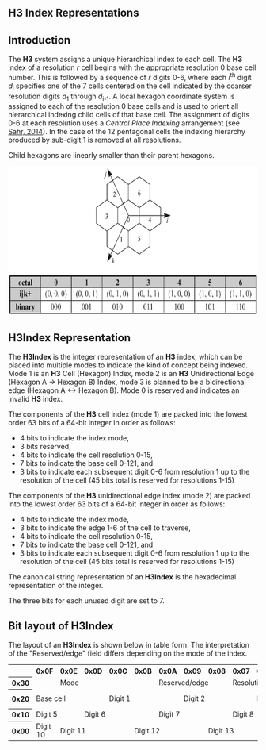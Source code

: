 H3 Index Representations
---

Introduction
---

The __H3__ system assigns a unique hierarchical index to each cell. The __H3__ index of a resolution *r* cell begins with the appropriate resolution 0 base cell number. This is followed by a sequence of *r* digits 0-6, where each *i*<sup>th</sup> digit *d*<sub>i</sub> specifies one of the 7 cells centered on the cell indicated by the coarser resolution digits *d*<sub>1</sub> through *d*<sub>i-1</sub>. A local hexagon coordinate system is assigned to each of the resolution 0 base cells and is used to orient all hierarchical indexing child cells of that base cell. The assignment of digits 0-6 at each resolution uses a _Central Place Indexing_ arrangement (see [Sahr, 2014](http://webpages.sou.edu/~sahrk/sqspc/pubs/autocarto14.pdf)). In the case of the 12 pentagonal cells the indexing hierarchy produced by sub-digit 1 is removed at all resolutions.

Child hexagons are linearly smaller than their parent hexagons.

<div align="center">
  <img height="300" src="images/cpidigits.png" />
</div>


H3Index Representation
---

The __H3Index__ is the integer representation of an __H3__ index, which can be placed into multiple modes to indicate the kind of concept being indexed. Mode 1 is an __H3__ Cell (Hexagon) Index, mode 2 is an __H3__ Unidirectional Edge (Hexagon A -> Hexagon B) Index, mode 3 is planned to be a bidirectional edge (Hexagon A <-> Hexagon B). Mode 0 is reserved and indicates an invalid __H3__ index.

The components of the __H3__ cell index (mode 1) are packed into the lowest order 63 bits of a 64-bit integer in order as follows:

* 4 bits to indicate the index mode,
* 3 bits reserved,
* 4 bits to indicate the cell resolution 0-15,
* 7 bits to indicate the base cell 0-121, and
* 3 bits to indicate each subsequent digit 0-6 from resolution 1 up to the resolution of the cell (45 bits total is reserved for resolutions 1-15)

The components of the __H3__ unidirectional edge index (mode 2) are packed into the lowest order 63 bits of a 64-bit integer in order as follows:

* 4 bits to indicate the index mode,
* 3 bits to indicate the edge 1-6 of the cell to traverse,
* 4 bits to indicate the cell resolution 0-15,
* 7 bits to indicate the base cell 0-121, and
* 3 bits to indicate each subsequent digit 0-6 from resolution 1 up to the resolution of the cell (45 bits total is reserved for resolutions 1-15)

The canonical string representation of an __H3Index__ is the hexadecimal representation of the integer.

The three bits for each unused digit are set to 7.

Bit layout of H3Index
---

The layout of an __H3Index__ is shown below in table form. The interpretation of the "Reserved/edge" field differs depending on the mode of the index.

<table>
<tr>
  <th></th>
  <th>0x0F</th>
  <th>0x0E</th>
  <th>0x0D</th>
  <th>0x0C</th>
  <th>0x0B</th>
  <th>0x0A</th>
  <th>0x09</th>
  <th>0x08</th>
  <th>0x07</th>
  <th>0x06</th>
  <th>0x05</th>
  <th>0x04</th>
  <th>0x03</th>
  <th>0x02</th>
  <th>0x01</th>
  <th>0x00</th>
</tr>
<tr>
  <th>0x30</th>
  <td></td>
  <td colspan="4">Mode</td>
  <td colspan="3">Reserved/edge</td>
  <td colspan="4">Resolution</td>
  <td colspan="4">Base cell</td>
</tr>
<tr>
  <th>0x20</th>
  <td colspan="3">Base cell</td>
  <td colspan="3">Digit 1</td>
  <td colspan="3">Digit 2</td>
  <td colspan="3">Digit 3</td>
  <td colspan="3">Digit 4</td>
  <td>Digit 5</td>
</tr>
<tr>
  <th>0x10</th>
  <td colspan="2">Digit 5</td>
  <td colspan="3">Digit 6</td>
  <td colspan="3">Digit 7</td>
  <td colspan="3">Digit 8</td>
  <td colspan="3">Digit 9</td>
  <td colspan="2">Digit 10</td>
</tr>
<tr>
  <th>0x00</th>
  <td>Digit 10</td>
  <td colspan="3">Digit 11</td>
  <td colspan="3">Digit 12</td>
  <td colspan="3">Digit 13</td>
  <td colspan="3">Digit 14</td>
  <td colspan="3">Digit 15</td>
</tr>
</table>

